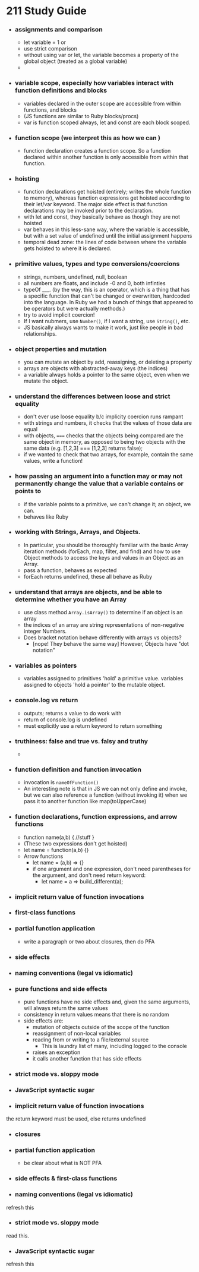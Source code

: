 # 211 Study Guide
- ### assignments and comparison
  - let variable = 1 or 
  - use strict comparison
  - without using var or let, the variable becomes a property of the global object (treated as a global
  variable)
  - 
- ### variable scope, especially how variables interact with function definitions and blocks
  - variables declared in the outer scope are accessible from within functions, and blocks
  - (JS functions are similar to Ruby blocks/procs)
  - var is function scoped always, let and const are each block scoped.
- ### function scope (we interpret this as how we can )
  - function declaration creates a function scope. So a function declared within another function
  is only accessible from within that function.
- ### hoisting
  - function declarations get hoisted (entirely; writes the whole function to memory), whereas function expressions get 
  hoisted according to their let/var keyword. The major side effect is that function declarations may be invoked prior
  to the declaration.
  - with let and const, they basically behave as though they are not hoisted
  - var behaves in this less-sane way, where the variable is accessible, but with a set value of undefined until the initial
  assignment happens
  - temporal dead zone: the lines of code between where the variable gets hoisted to where it is declared.
- ### primitive values, types and type conversions/coercions
  - strings, numbers, undefined, null, boolean
  - all numbers are floats, and include -0 and 0, both infinties
  - typeOf ___. (by the way, this is an operator, which is a thing that has a specific function that can't be changed or
  overwritten, hardcoded into the language. In Ruby we had a bunch of things that appeared to be operators but were actually
  methods.)
  - try to avoid implicit coercion!
  - If I want nubmers, use `Number()`, if I want a string, use `String()`, etc.
  - JS basically always wants to make it work, just like people in bad relationships.
- ### object properties and mutation
  - you can mutate an object by add, reassigning, or deleting a property
  - arrays are objects with abstracted-away keys (the indices)
  - a variable always holds a pointer to the same object, even when we mutate the object.
- ### understand the differences between loose and strict equality
  - don't ever use loose equality b/c implicity coercion runs rampant
  - with strings and numbers, it checks that the values of those data are equal
  - with objects, `===` checks that the objects being compared are the same object in memory, as opposed to being two 
  objects with the same data (e.g. [1,2,3] === [1,2,3] returns false);
  - if we wanted to check that two arrays, for example, contain the same values, write a function!
- ### how passing an argument into a function may or may not permanently change the value that a variable contains or points to
  - if the variable points to a primitive, we can't change it; an object, we can.
  - behaves like Ruby
- ### working with Strings, Arrays, and Objects. 
  - In particular, you should be thoroughly familiar with the basic Array iteration methods
  (forEach, map, filter, and find) and how to use Object methods to access the keys and values in 
  an Object as an Array.
  - pass a function, behaves as expected
  - forEach returns undefined, these all behave as Ruby
- ### understand that arrays are objects, and be able to determine whether you have an Array
  - use class method `Array.isArray()` to determine if an object is an array 
  - the indices of an array are string representations of non-negative integer Numbers. 
  - Does bracket notation behave differently with arrays vs objects? 
    - [nope! They behave the same way] However, Objects have "dot notation"
- ### variables as pointers
  - variables assigned to primitives 'hold' a primitive value. variables assigned to objects 'hold a pointer' to the
        mutable object.
- ### console.log vs return
  - outputs; returns a value to do work with
  - return of console.log is undefined
  - must explicitly use a return keyword to return something
- ### truthiness: false and true vs. falsy and truthy
  - 
- ### function definition and function invocation
  - invocation is `nameOfFunction()`
  - An interesting note is that in JS we can not only define and invoke, but we can also reference
  a function (without invoking it) when we pass it to another function like map(toUpperCase)
- ### function declarations, function expressions, and arrow functions
  - function name(a,b) {
  //stuff
  }
  - (These two expressions don't get hoisted)
  - let name = function(a,b) {}
  - Arrow functions
    - let name = (a,b) => {}
    - if one argument and one expression, don't need parentheses for the argument, and don't need return keyword: 
      - let name = a => build_different(a);
- ### implicit return value of function invocations
- ### first-class functions
- ### partial function application
  - write a paragraph or two about closures, then do PFA
- ### side effects
- ### naming conventions (legal vs idiomatic)
- ### pure functions and side effects
  - pure functions have no side effects and, given the same arguments, will always return the same values
  - consistency in return values means that there is no random 
  - side effects are:
    - mutation of objects outside of the scope of the function
    - reassignment of non-local variables 
    - reading from or writing to a file/external source
      - This is laundry list of many, including logged to the console 
    - raises an exception
    - it calls another function that has side effects
- ### strict mode vs. sloppy mode
- ### JavaScript syntactic sugar


- ### implicit return value of function invocations
the return keyword must be used, else returns undefined

- ### closures

- ### partial function application
  - be clear about what is NOT PFA

- ### side effects & first-class functions

- ### naming conventions (legal vs idiomatic)
refresh this

- ### strict mode vs. sloppy mode
read this.

- ### JavaScript syntactic sugar
refresh this